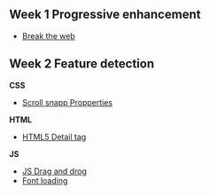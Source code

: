 ## Week 1 Progressive enhancement

- [Break the web](https://github.com/eltongonc/browser-technology/Funda)


## Week 2 Feature detection

**CSS**
- [Scroll snapp Propperties](https://github.com/eltongonc/browser-technology/tree/master/feature_detection/scroll-snapp)

**HTML**
- [HTML5 Detail tag](https://github.com/eltongonc/browser-technology/tree/master/feature_detection/detail-tag)

**JS**
- [JS Drag and drog](https://github.com/eltongonc/browser-technology/tree/master/feature_detection/drag-and-drop)
- [Font loading](https://github.com/eltongonc/browser-technology/tree/master/feature_detection/font-loading)
